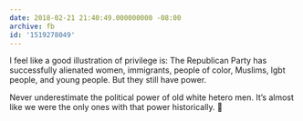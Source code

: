 ```yaml
---
date: 2018-02-21 21:40:49.000000000 -08:00
archive: fb
id: '1519278049'
---
```


I feel like a good illustration of privilege is: The Republican Party has successfully alienated women, immigrants, people of color, Muslims, lgbt people, and young people. But they still have power. 

Never underestimate the political power of old white hetero men. It’s almost like we were the only ones with that power historically. 🤔

